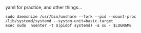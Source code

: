 yaml for practice, and other things...


```
sudo daemonize /usr/bin/unshare --fork --pid --mount-proc /lib/systemd/systemd --system-unit=basic.target
exec sudo  nsenter -t $(pidof systemd) -a su - $LOGNAME
```